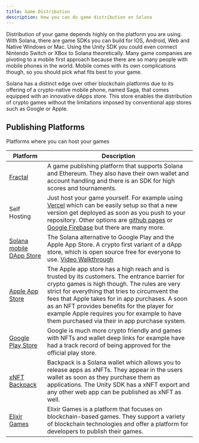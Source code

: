 ```yaml
---
title: Game Distribution
description: How you can do game distribution on Solana
---
```


Distribution of your game depends highly on the platform you are using. With Solana, there are game SDKs you can build for IOS, Android, Web and Native Windows or Mac. Using the Unity SDK you could even connect Nintendo Switch or XBox to Solana theoretically. Many game companies are pivoting to a mobile first approach because there are so many people with mobile phones in the world. Mobile comes with its own complications though, so you should pick what fits best to your game.  

Solana has a distinct edge over other blockchain platforms due to its offering of a crypto-native mobile phone, named Saga, that comes equipped with an innovative dApps store. This store enables the distribution of crypto games without the limitations imposed by conventional app stores such as Google or Apple.

## Publishing Platforms

Platforms where you can host your games

| Platform | Description |
| --- | --- |
| [Fractal](https://www.fractal.is/) | A game publishing platform that supports Solana and Ethereum. They also have their own wallet and account handling and there is an SDK for high scores and tournaments.  |
| Self Hosting | Just host your game yourself. For example using [Vercel](https://vercel.com/) which can be easily setup so that a new version get deployed as soon as you push to your repository. Other options are [github pages](https://pages.github.com/) or [Google Firebase](https://firebase.google.com/docs/hosting) but there are many more. |
| [Solana mobile DApp Store](https://github.com/solana-mobile/dapp-publishing/blob/main/README.md) | The Solana alternative to Google Play and the Apple App Store. A crypto first variant of a dApp store, which is open source free for everyone to use. [Video Walkthrough](https://youtu.be/IgeE1mg1aYk?si=fZmU1WNiW-kR3qFa)|
| [Apple App Store](https://www.apple.com/de/app-store/) | The Apple app store has a high reach and is trusted by its customers. The entrance barrier for crypto games is high though. The rules are very strict for everything that tries to circumvent the fees that Apple takes for in app purchases. A soon as an NFT provides benefits for the player for example Apple requires you for example to have them purchased via their in app purchase system.  |
| [Google Play Store](https://play.google.com/store/games) | Google is much more crypto friendly and games with NFTs and wallet deep links for example have had a track record of being approved for the official play store.  |
| [xNFT Backpack](https://www.backpack.app/) | Backpack is a Solana wallet which allows you to release apps as xNFTs. They appear in the users wallet as soon as they purchase them as applications. The Unity SDK has a xNFT export and any other web app can be published as xNFT as well. |
| [Elixir Games](https://elixir.games/) | Elixir Games is a platform that focuses on blockchain-based games. They support a variety of blockchain technologies and offer a platform for developers to publish their games. |